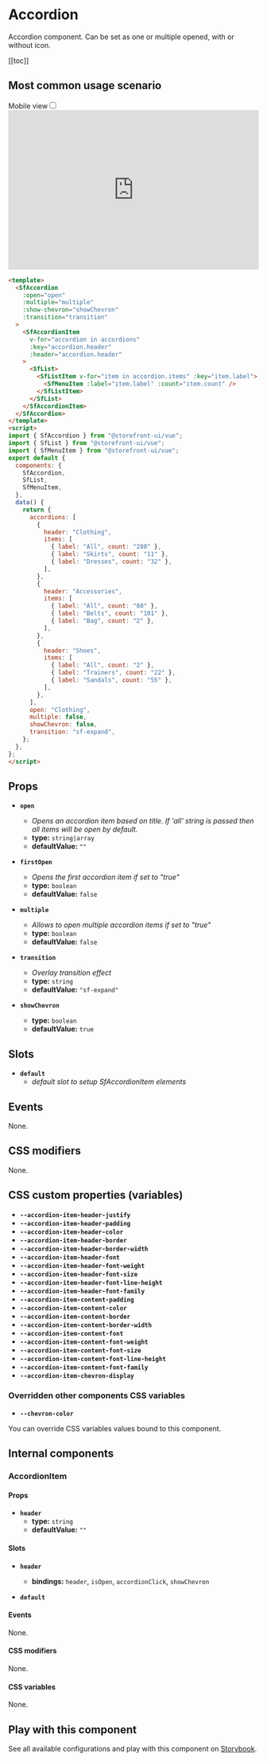 # Accordion

Accordion component. Can be set as one or multiple opened, with or without icon.

[[toc]]

## Most common usage scenario

<div class="vuepress-mobile">
    <label for="vuepress-mobile" class="vuepress-mobile-label">Mobile view</label><input id="vuepress-mobile" type="checkbox" class="vuepress-mobile-checkbox">
    <iframe class="storybook-iframe" src="https://storybook.storefrontui.io/iframe.html?id=organisms-accordion--common" style="width: 100%; border: 0; border-bottom: 1px solid #eee;height: 20rem"></iframe>
  </div>

```html
<template>
  <SfAccordion
    :open="open"
    :multiple="multiple"
    :show-chevron="showChevron"
    :transition="transition"
  >
    <SfAccordionItem
      v-for="accordion in accordions"
      :key="accordion.header"
      :header="accordion.header"
    >
      <SfList>
        <SfListItem v-for="item in accordion.items" :key="item.label">
          <SfMenuItem :label="item.label" :count="item.count" />
        </SfListItem>
      </SfList>
    </SfAccordionItem>
  </SfAccordion>
</template>
<script>
import { SfAccordion } from "@storefront-ui/vue";
import { SfList } from "@storefront-ui/vue";
import { SfMenuItem } from "@storefront-ui/vue";
export default {
  components: {
    SfAccordion,
    SfList,
    SfMenuItem,
  },
  data() {
    return {
      accordions: [
        {
          header: "Clothing",
          items: [
            { label: "All", count: "280" },
            { label: "Skirts", count: "11" },
            { label: "Dresses", count: "32" },
          ],
        },
        {
          header: "Accessories",
          items: [
            { label: "All", count: "80" },
            { label: "Belts", count: "101" },
            { label: "Bag", count: "2" },
          ],
        },
        {
          header: "Shoes",
          items: [
            { label: "All", count: "2" },
            { label: "Trainers", count: "22" },
            { label: "Sandals", count: "55" },
          ],
        },
      ],
      open: "Clothing",
      multiple: false,
      showChevron: false,
      transition: "sf-expand",
    };
  },
};
</script>
```

## Props

- **`open`**
  - _Opens an accordion item based on title. If 'all' string is passed then all items will be open by default._
  - **type:** `string|array`
  - **defaultValue:** `""`

- **`firstOpen`**
  - _Opens the first accordion item if set to "true"_
  - **type:** `boolean`
  - **defaultValue:** `false`

- **`multiple`**
  - _Allows to open multiple accordion items if set to "true"_
  - **type:** `boolean`
  - **defaultValue:** `false`

- **`transition`**
  - _Overlay transition effect_
  - **type:** `string`
  - **defaultValue:** `"sf-expand"`

- **`showChevron`**
  - **type:** `boolean`
  - **defaultValue:** `true`

## Slots

- **`default`**
  - _default slot to setup SfAccordionItem elements_

## Events

None.

## CSS modifiers

None.

## CSS custom properties (variables)

- **`--accordion-item-header-justify`**
- **`--accordion-item-header-padding`**
- **`--accordion-item-header-color`**
- **`--accordion-item-header-border`**
- **`--accordion-item-header-border-width`**
- **`--accordion-item-header-font`**
- **`--accordion-item-header-font-weight`**
- **`--accordion-item-header-font-size`**
- **`--accordion-item-header-font-line-height`**
- **`--accordion-item-header-font-family`**
- **`--accordion-item-content-padding`**
- **`--accordion-item-content-color`**
- **`--accordion-item-content-border`**
- **`--accordion-item-content-border-width`**
- **`--accordion-item-content-font`**
- **`--accordion-item-content-font-weight`**
- **`--accordion-item-content-font-size`**
- **`--accordion-item-content-font-line-height`**
- **`--accordion-item-content-font-family`**
- **`--accordion-item-chevron-display`**
### Overridden other components CSS variables 
- **`--chevron-color`**


You can override CSS variables values bound to this component.

## Internal components

### AccordionItem
#### Props
- **`header`**
  - **type:** `string`
  - **defaultValue:** `""`

#### Slots
- **`header`**
  - **bindings:** `header`, `isOpen`, `accordionClick`, `showChevron`

- **`default`**

#### Events
None.

#### CSS modifiers
None.

#### CSS variables
None.

## Play with this component

See all available configurations and play with this component on <a href="https://storybook.storefrontui.io/?path=/story/organisms-accordion--common">Storybook</a>.

